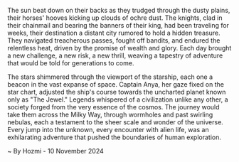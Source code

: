 
The sun beat down on their backs as they trudged through the dusty plains, their horses' hooves kicking up clouds of ochre dust.  The knights, clad in their chainmail and bearing the banners of their king, had been traveling for weeks, their destination a distant city rumored to hold a hidden treasure. They navigated treacherous passes, fought off bandits, and endured the relentless heat, driven by the promise of wealth and glory.  Each day brought a new challenge, a new risk, a new thrill, weaving a tapestry of adventure that would be told for generations to come.

The stars shimmered through the viewport of the starship, each one a beacon in the vast expanse of space. Captain Anya, her gaze fixed on the star chart, adjusted the ship's course towards the uncharted planet known only as "The Jewel." Legends whispered of a civilization unlike any other, a society forged from the very essence of the cosmos. The journey would take them across the Milky Way, through wormholes and past swirling nebulas, each a testament to the sheer scale and wonder of the universe. Every jump into the unknown, every encounter with alien life, was an exhilarating adventure that pushed the boundaries of human exploration. 

~ By Hozmi - 10 November 2024
